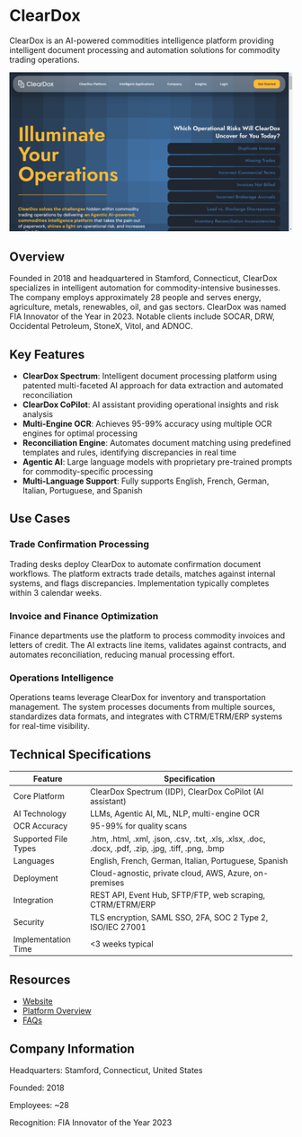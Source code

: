 # ClearDox

ClearDox is an AI-powered commodities intelligence platform providing intelligent document processing and automation solutions for commodity trading operations.

![ClearDox](assets\cleardox.png)


## Overview

Founded in 2018 and headquartered in Stamford, Connecticut, ClearDox specializes in intelligent automation for commodity-intensive businesses. The company employs approximately 28 people and serves energy, agriculture, metals, renewables, oil, and gas sectors. ClearDox was named FIA Innovator of the Year in 2023. Notable clients include SOCAR, DRW, Occidental Petroleum, StoneX, Vitol, and ADNOC.

## Key Features

- **ClearDox Spectrum**: Intelligent document processing platform using patented multi-faceted AI approach for data extraction and automated reconciliation
- **ClearDox CoPilot**: AI assistant providing operational insights and risk analysis
- **Multi-Engine OCR**: Achieves 95-99% accuracy using multiple OCR engines for optimal processing
- **Reconciliation Engine**: Automates document matching using predefined templates and rules, identifying discrepancies in real time
- **Agentic AI**: Large language models with proprietary pre-trained prompts for commodity-specific processing
- **Multi-Language Support**: Fully supports English, French, German, Italian, Portuguese, and Spanish

## Use Cases

### Trade Confirmation Processing
Trading desks deploy ClearDox to automate confirmation document workflows. The platform extracts trade details, matches against internal systems, and flags discrepancies. Implementation typically completes within 3 calendar weeks.

### Invoice and Finance Optimization
Finance departments use the platform to process commodity invoices and letters of credit. The AI extracts line items, validates against contracts, and automates reconciliation, reducing manual processing effort.

### Operations Intelligence
Operations teams leverage ClearDox for inventory and transportation management. The system processes documents from multiple sources, standardizes data formats, and integrates with CTRM/ETRM/ERP systems for real-time visibility.

## Technical Specifications

| Feature | Specification |
|---------|---------------|
| Core Platform | ClearDox Spectrum (IDP), ClearDox CoPilot (AI assistant) |
| AI Technology | LLMs, Agentic AI, ML, NLP, multi-engine OCR |
| OCR Accuracy | 95-99% for quality scans |
| Supported File Types | .htm, .html, .xml, .json, .csv, .txt, .xls, .xlsx, .doc, .docx, .pdf, .zip, .jpg, .tiff, .png, .bmp |
| Languages | English, French, German, Italian, Portuguese, Spanish |
| Deployment | Cloud-agnostic, private cloud, AWS, Azure, on-premises |
| Integration | REST API, Event Hub, SFTP/FTP, web scraping, CTRM/ETRM/ERP |
| Security | TLS encryption, SAML SSO, 2FA, SOC 2 Type 2, ISO/IEC 27001 |
| Implementation Time | <3 weeks typical |

## Resources

- [Website](https://www.cleardox.com)
- [Platform Overview](https://www.cleardox.com/platform)
- [FAQs](https://www.cleardox.com/faqs)

## Company Information

Headquarters: Stamford, Connecticut, United States

Founded: 2018

Employees: ~28

Recognition: FIA Innovator of the Year 2023
